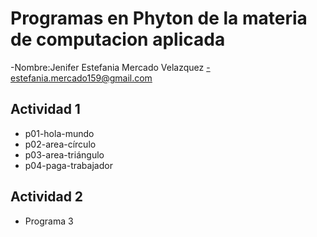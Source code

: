 # Programas en Phyton de la materia de computacion aplicada
-Nombre:Jenifer Estefania Mercado Velazquez
-estefania.mercado159@gmail.com
## Actividad 1
- p01-hola-mundo
- p02-area-círculo 
- p03-area-triángulo
- p04-paga-trabajador
## Actividad 2
- Programa 3
